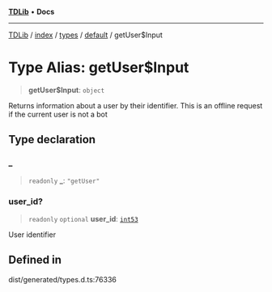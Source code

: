 [**TDLib**](../../../../../../README.md) • **Docs**

***

[TDLib](../../../../../../modules.md) / [index](../../../../../README.md) / [types](../../../README.md) / [default](../README.md) / getUser$Input

# Type Alias: getUser$Input

> **getUser$Input**: `object`

Returns information about a user by their identifier. This is an offline request if the current user is not a bot

## Type declaration

### \_

> `readonly` **\_**: `"getUser"`

### user\_id?

> `readonly` `optional` **user\_id**: [`int53`](int53.md)

User identifier

## Defined in

dist/generated/types.d.ts:76336
